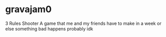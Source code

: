 # gravajam0
3 Rules Shooter
A game that me and my friends have to make in a week or else something bad happens probably idk
